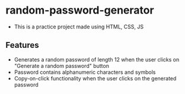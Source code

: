 # random-password-generator

- This is a practice project made using HTML, CSS, JS

## Features

- Generates a random password of length 12 when the user clicks on "Generate a random password" button
- Password contains alphanumeric characters and symbols
- Copy-on-click functionality when the user clicks on the generated password
